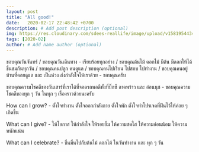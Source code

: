 ```yaml
---
layout: post
title: "All good!"
date:   2020-02-17 22:48:42 +0700
description: # Add post description (optional)
img: https://res.cloudinary.com/sdees-reallife/image/upload/v1581954434/IMG_0777.jpg # Add image post (optional)
tags: [2020-02]
author: # Add name author (optional)
---
```

ขอบคุณวันจันทร์ / ขอบคุณวันเดินทาง - เรียบร้อยทุกอย่าง / ขอบคุณต้นไม้ ดอกไม้ มีต้น มีดอกให้ได้ชื่นชมกันทุกวัน / ขอบคุณคนปลูก คนดูแล / ขอบคุณคนไปเรียน ไปสอบ ไปทำงาน / ขอบคุณคนอยู่บ้านที่คอยดูแล และ เป็นห่วง ส่งกำลังใจให้เราด้วย - ขอบคุณครับ

ขอบคุณความโชคดีของวันเสาร์ที่เราได้ที่จอดรถพอดีทั้งที่บิ๊กซี ลาดพร้าว และ อ่อนนุช - ขอบคุณความโชคดีของทุก ๆ วัน ในทุก ๆ เรื่องราวด้วยนะครับ

<i class="fa fa-child" style="color:plum"></i>

How can I grow? - ตั้งใจทำงาน ตั้งใจออกกำลังกาย ตั้งใจพัก ตั้งใจทำโปรเจคที่ฝันไว้ให้ค่อย ๆ เกิดขึ้น

What can I give? - ให้โอกาส ให้กำลังใจ ให้รอยยิ้ม ให้ความสดใส ให้ความอ่อนน้อม ให้ความหนักแน่น

What can I celebrate? - ชื่นมื่นไปกับต้นไม้ ดอกไม้ ในวันทำงาน และ ทุก ๆ วัน
